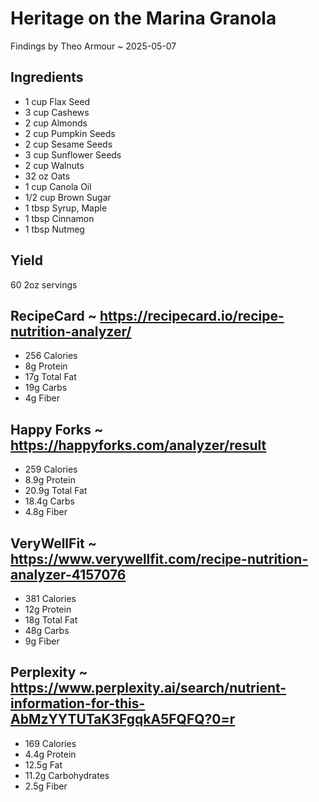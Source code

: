 # Heritage on the Marina Granola

Findings by Theo Armour ~ 2025-05-07

## Ingredients

* 1 cup Flax Seed
* 3 cup Cashews 
* 2 cup Almonds
* 2 cup Pumpkin Seeds
* 2 cup Sesame Seeds
* 3 cup Sunflower Seeds
* 2 cup Walnuts
* 32 oz Oats
* 1 cup Canola Oil
* 1/2 cup Brown Sugar
* 1 tbsp Syrup, Maple
* 1 tbsp Cinnamon
* 1 tbsp Nutmeg

## Yield

60 2oz servings

## RecipeCard ~ https://recipecard.io/recipe-nutrition-analyzer/

* 256 Calories
* 8g Protein
* 17g Total Fat
* 19g Carbs
* 4g Fiber


## Happy Forks ~ https://happyforks.com/analyzer/result

* 259 Calories
* 8.9g Protein
* 20.9g Total Fat
* 18.4g Carbs
* 4.8g Fiber


## VeryWellFit ~ https://www.verywellfit.com/recipe-nutrition-analyzer-4157076

* 381 Calories
* 12g Protein
* 18g Total Fat
* 48g Carbs
* 9g Fiber


## Perplexity ~ https://www.perplexity.ai/search/nutrient-information-for-this-AbMzYYTUTaK3FgqkA5FQFQ?0=r

* 169 Calories 
* 4.4g Protein
* 12.5g Fat
* 11.2g Carbohydrates
* 2.5g Fiber

